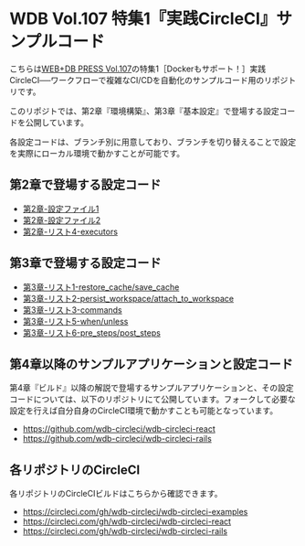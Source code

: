 # WDB Vol.107 特集1『実践CircleCI』サンプルコード

こちらは[WEB+DB PRESS Vol.107](https://gihyo.jp/magazine/wdpress/archive/2018/vol107)の特集1［Dockerもサポート！］実践CircleCI──ワークフローで複雑なCI/CDを自動化のサンプルコード用のリポジトリです。

このリポジトでは、第2章『環境構築』、第3章『基本設定』で登場する設定コードを公開しています。

各設定コードは、ブランチ別に用意しており、ブランチを切り替えることで設定を実際にローカル環境で動かすことが可能です。

## 第2章で登場する設定コード

- [第2章-設定ファイル1](https://github.com/wdb-circleci/wdb-circleci-examples/tree/%E7%AC%AC2%E7%AB%A0-%E8%A8%AD%E5%AE%9A%E3%83%95%E3%82%A1%E3%82%A4%E3%83%AB1)
- [第2章-設定ファイル2](https://github.com/wdb-circleci/wdb-circleci-examples/tree/%E7%AC%AC2%E7%AB%A0-%E8%A8%AD%E5%AE%9A%E3%83%95%E3%82%A1%E3%82%A4%E3%83%AB2)
- [第2章-リスト4-executors](https://github.com/wdb-circleci/wdb-circleci-examples/tree/%E7%AC%AC2%E7%AB%A0-%E3%83%AA%E3%82%B9%E3%83%884-executors)

## 第3章で登場する設定コード

- [第3章-リスト1-restore_cache/save_cache](https://github.com/wdb-circleci/wdb-circleci-examples/tree/%E7%AC%AC3%E7%AB%A0-%E3%83%AA%E3%82%B9%E3%83%881-restore_cache/save_cache)
- [第3章-リスト2-persist_workspace/attach_to_workspace](https://github.com/wdb-circleci/wdb-circleci-examples/tree/%E7%AC%AC3%E7%AB%A0-%E3%83%AA%E3%82%B9%E3%83%882-persist_workspace/attach_to_workspace)
- [第3章-リスト3-commands](https://github.com/wdb-circleci/wdb-circleci-examples/tree/%E7%AC%AC3%E7%AB%A0-%E3%83%AA%E3%82%B9%E3%83%883-commands)
- [第3章-リスト5-when/unless](https://github.com/wdb-circleci/wdb-circleci-examples/tree/%E7%AC%AC3%E7%AB%A0-%E3%83%AA%E3%82%B9%E3%83%885-when/unless)
- [第3章-リスト6-pre_steps/post_steps](https://github.com/wdb-circleci/wdb-circleci-examples/tree/%E7%AC%AC3%E7%AB%A0-%E3%83%AA%E3%82%B9%E3%83%886-pre_steps/post_steps)

## 第4章以降のサンプルアプリケーションと設定コード

第4章『ビルド』以降の解説で登場するサンプルアプリケーションと、その設定コードについては、以下のリポジトリにて公開しています。フォークして必要な設定を行えば自分自身のCircleCI環境で動かすことも可能となっています。

- https://github.com/wdb-circleci/wdb-circleci-react
- https://github.com/wdb-circleci/wdb-circleci-rails


## 各リポジトリのCircleCI

各リポジトリのCircleCIビルドはこちらから確認できます。

- https://circleci.com/gh/wdb-circleci/wdb-circleci-examples
- https://circleci.com/gh/wdb-circleci/wdb-circleci-react
- https://circleci.com/gh/wdb-circleci/wdb-circleci-rails
